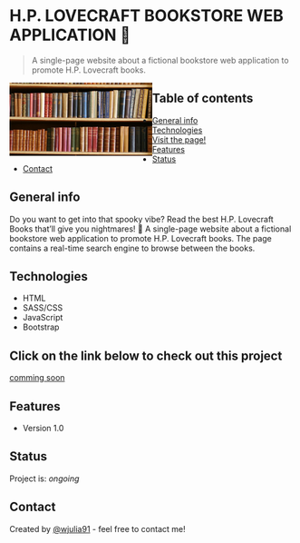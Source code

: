 # H.P. LOVECRAFT BOOKSTORE WEB APPLICATION 📖
> A single-page website about a fictional bookstore web application to promote H.P. Lovecraft books.
<img src="/public/img/bookshelf.png" width="50%" align="left" border-radius= "8px">
 

## Table of contents
* [General info](#general-info)
* [Technologies](#technologies)
* [Visit the page!](#Click-on-the-link-below-to-check-out-this-project)
* [Features](#features)
* [Status](#status)
* [Contact](#contact)

## General info
Do you want to get into that spooky vibe? Read the best H.P. Lovecraft Books that’ll give you nightmares! 🐙 A single-page website about a fictional bookstore web application to promote H.P. Lovecraft books. The page contains a real-time search engine to browse between the books.


## Technologies
* HTML
* SASS/CSS
* JavaScript
* Bootstrap


## Click on the link below to check out this project
<a href="#">comming soon</a>

## Features
* Version 1.0

## Status
Project is: _ongoing_

## Contact
Created by [@wjulia91](https://www.linkedin.com/in/wjulia91/) - feel free to contact me!